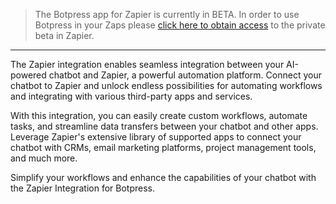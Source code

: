 > The Botpress app for Zapier is currently in BETA. In order to use Botpress in your Zaps please [click here to obtain access](https://zapier.com/developer/public-invite/179950/2d89a44be6d7ddcae4ae23df0be19b3c/) to the private beta in Zapier.

---

The Zapier integration enables seamless integration between your AI-powered chatbot and Zapier, a powerful automation platform. Connect your chatbot to Zapier and unlock endless possibilities for automating workflows and integrating with various third-party apps and services.

With this integration, you can easily create custom workflows, automate tasks, and streamline data transfers between your chatbot and other apps. Leverage Zapier's extensive library of supported apps to connect your chatbot with CRMs, email marketing platforms, project management tools, and much more.

Simplify your workflows and enhance the capabilities of your chatbot with the Zapier Integration for Botpress.
